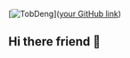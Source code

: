 [![TobDeng](https://github.com/user-attachments/assets/8e97edb5-00c1-4965-8350-2c3b2f451774)]([your GitHub link](https://github.com/TobDeng0))
## Hi there friend 👋

